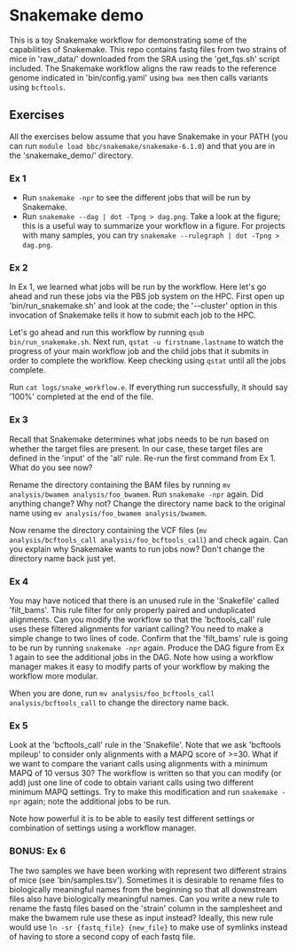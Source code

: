 # Snakemake demo

This is a toy Snakemake workflow for demonstrating some of the capabilities of Snakemake. This repo contains fastq files from two strains of mice in 'raw_data/' downloaded from the SRA using the 'get_fqs.sh' script included. The Snakemake workflow aligns the raw reads to the reference genome indicated in 'bin/config.yaml' using `bwa mem` then calls variants using `bcftools`.

## Exercises

All the exercises below assume that you have Snakemake in your PATH (you can run `module load bbc/snakemake/snakemake-6.1.0`) and that you are in the 'snakemake_demo/' directory.

### Ex 1
- Run `snakemake -npr` to see the different jobs that will be run by Snakemake.
- Run `snakemake --dag | dot -Tpng > dag.png`. Take a look at the figure; this is a useful way to summarize your workflow in a figure. For projects with many samples, you can try `snakemake --rulegraph | dot -Tpng > dag.png`.

### Ex 2
In Ex 1, we learned what jobs will be run by the workflow. Here let's go ahead and run these jobs via the PBS job system on the HPC. First open up 'bin/run_snakemake.sh' and look at the code; the '--cluster' option in this invocation of Snakemake tells it how to submit each job to the HPC.

Let's go ahead and run this workflow by running `qsub bin/run_snakemake.sh`. Next run, `qstat -u firstname.lastname` to watch the progress of your main workflow job and the child jobs that it submits in order to complete the workflow. Keep checking using `qstat` until all the jobs complete.

Run `cat logs/snake_workflow.e`. If everything run successfully, it should say '100%' completed at the end of the file.

### Ex 3
Recall that Snakemake determines what jobs needs to be run based on whether the target files are present. In our case, these target files are defined in the 'input' of the 'all' rule.  Re-run the first command from Ex 1. What do you see now?

Rename the directory containing the BAM files by running `mv analysis/bwamem analysis/foo_bwamem`. Run `snakemake -npr` again. Did anything change? Why not? Change the directory name back to the original name using `mv analysis/foo_bwamem analysis/bwamem`.

Now rename the directory containing the VCF files (`mv analysis/bcftools_call analysis/foo_bcftools_call`) and check again. Can you explain why Snakemake wants to run jobs now? Don't change the directory name back just yet.

### Ex 4
You may have noticed that there is an unused rule in the 'Snakefile' called 'filt_bams'. This rule filter for only properly paired and unduplicated alignments. Can you modify the workflow so that the 'bcftools_call' rule uses these filtered alignments for variant calling? You need to make a simple change to two lines of code. Confirm that the 'filt_bams' rule is going to be run by running `snakemake -npr` again. Produce the DAG figure from Ex 1 again to see the additional jobs in the DAG. Note how using a workflow manager makes it easy to modify parts of your workflow by making the workflow more modular. 

When you are done, run `mv analysis/foo_bcftools_call analysis/bcftools_call` to change the directory name back.

### Ex 5
Look at the 'bcftools_call' rule in the 'Snakefile'. Note that we ask 'bcftools mpileup' to consider only alignments with a MAPQ score of >=30. What if we want to compare the variant calls using alignments with a minimum MAPQ of 10 versus 30? The workflow is written so that you can modify (or add) just one line of code to obtain variant calls using two different minimum MAPQ settings. Try to make this modification and run `snakemake -npr` again; note the additional jobs to be run.

Note how powerful it is to be able to easily test different settings or combination of settings using a workflow manager.

### BONUS: Ex 6
The two samples we have been working with represent two different strains of mice (see 'bin/samples.tsv'). Sometimes it is desirable to rename files to biologically meaningful names from the beginning so that all downstream files also have biologically meaningful names. Can you write a new rule to rename the fastq files based on the 'strain' column in the samplesheet and make the bwamem rule use these as input instead? Ideally, this new rule would use `ln -sr {fastq_file} {new_file}` to make use of symlinks instead of having to store a second copy of each fastq file.
